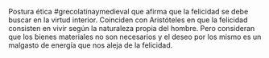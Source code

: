 Postura ética #grecolatinaymedieval que afirma que la felicidad se debe buscar en la virtud interior. Coinciden con Aristóteles en que la felicidad consisten en vivir según la naturaleza propia del hombre. Pero consideran que los bienes materiales no son necesarios y el deseo por los mismo es un malgasto de energía que nos aleja de la felicidad.